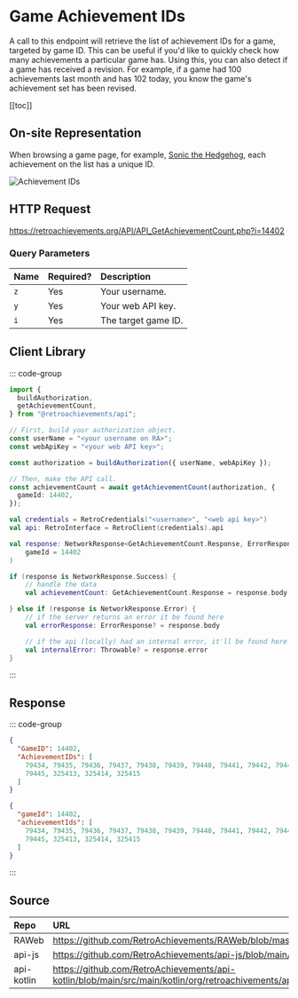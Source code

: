 <script setup>
import SampleRequest from '../components/SampleRequest.vue';
</script>

# Game Achievement IDs

A call to this endpoint will retrieve the list of achievement IDs for a game, targeted by game ID. This can be useful if you'd like to quickly check how many achievements a particular game has. Using this, you can also detect if a game has received a revision. For example, if a game had 100 achievements last month and has 102 today, you know the game's achievement set has been revised.

[[toc]]

## On-site Representation

When browsing a game page, for example, [Sonic the Hedgehog](https://retroachievements.org/game/1), each achievement on the list has a unique ID.

![Achievement IDs](/achievement-ids.png)

## HTTP Request

<SampleRequest httpVerb="GET">https://retroachievements.org/API/API_GetAchievementCount.php?i=14402</SampleRequest>

### Query Parameters

| Name | Required? | Description         |
| :--- | :-------- | :------------------ |
| `z`  | Yes       | Your username.      |
| `y`  | Yes       | Your web API key.   |
| `i`  | Yes       | The target game ID. |

## Client Library

::: code-group

```ts [NodeJS]
import {
  buildAuthorization,
  getAchievementCount,
} from "@retroachievements/api";

// First, build your authorization object.
const userName = "<your username on RA>";
const webApiKey = "<your web API key>";

const authorization = buildAuthorization({ userName, webApiKey });

// Then, make the API call.
const achievementCount = await getAchievementCount(authorization, {
  gameId: 14402,
});
```

```kotlin [Kotlin]
val credentials = RetroCredentials("<username>", "<web api key>")
val api: RetroInterface = RetroClient(credentials).api

val response: NetworkResponse<GetAchievementCount.Response, ErrorResponse> = api.getAchievementCount(
    gameId = 14402
)

if (response is NetworkResponse.Success) {
    // handle the data
    val achievementCount: GetAchievementCount.Response = response.body

} else if (response is NetworkResponse.Error) {
    // if the server returns an error it be found here
    val errorResponse: ErrorResponse? = response.body

    // if the api (locally) had an internal error, it'll be found here
    val internalError: Throwable? = response.error
}
```

:::

## Response

::: code-group

```json [HTTP Response]
{
  "GameID": 14402,
  "AchievementIDs": [
    79434, 79435, 79436, 79437, 79438, 79439, 79440, 79441, 79442, 79443, 79444,
    79445, 325413, 325414, 325415
  ]
}
```

```json [NodeJS]
{
  "gameId": 14402,
  "achievementIds": [
    79434, 79435, 79436, 79437, 79438, 79439, 79440, 79441, 79442, 79443, 79444,
    79445, 325413, 325414, 325415
  ]
}
```

:::

## Source

| Repo       | URL                                                                                                                  |
| :--------- | :------------------------------------------------------------------------------------------------------------------- |
| RAWeb      | https://github.com/RetroAchievements/RAWeb/blob/master/public/API/API_GetAchievementCount.php                        |
| api-js     | https://github.com/RetroAchievements/api-js/blob/main/src/game/getAchievementCount.ts                                |
| api-kotlin | https://github.com/RetroAchievements/api-kotlin/blob/main/src/main/kotlin/org/retroachivements/api/RetroInterface.kt |
